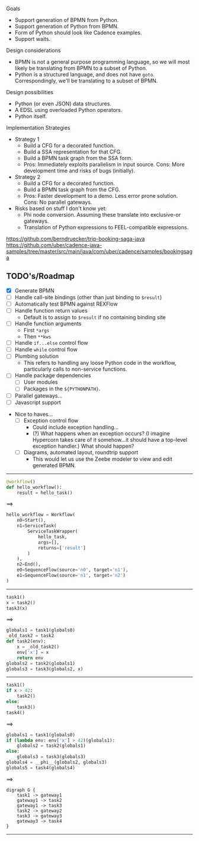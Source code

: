 Goals
- Support generation of BPMN from Python.
- Support generation of Python from BPMN.
- Form of Python should look like Cadence examples.
- Support waits.

Design considerations
- BPMN is not a general purpose programming language, so we will most likely
  be translating from BPMN to a subset of Python.
- Python is a structured language, and does not have `goto`.  Correspondingly,
  we'll be translating to a subset of BPMN.

Design possibilities
- Python (or even JSON) data structures.
- A EDSL using overloaded Python operators.
- Python itself.

Implementation Strategies
- Strategy 1
    - Build a CFG for a decorated function.
    - Build a SSA representation for that CFG.
    - Build a BPMN task graph from the SSA form.
    - Pros: Immediately exploits parallelism in input source.  Cons: More
    development time and risks of bugs (initially).
- Strategy 2
    - Build a CFG for a decorated function.
    - Build a BPMN task graph from the CFG.
    - Pros: Faster development to a demo.  Less error prone solution.  Cons: No
    parallel gateways.
- Risks based on stuff I don't know yet:
    - Phi node conversion.  Assuming these translate into exclusive-or gateways.
    - Translation of Python expressions to FEEL-compatible expressions.

https://github.com/berndruecker/trip-booking-saga-java
https://github.com/uber/cadence-java-samples/tree/master/src/main/java/com/uber/cadence/samples/bookingsaga

## TODO's/Roadmap

- [x] Generate BPMN
- [ ] Handle call-site bindings (other than just binding to `$result`)
- [ ] Automatically test BPMN against REXFlow
- [ ] Handle function return values
    - Default is to assign to `$result` if no containing binding site
- [ ] Handle function arguments
    - First `*args`
    - Then `**kws`
- [ ] Handle `if...else` control flow
- [ ] Handle `while` control flow
- [ ] Plumbing solution
    - This refers to handling any loose Python code in the workflow,
    particularly calls to non-service functions.
- [ ] Handle package dependencies
    - [ ] User modules
    - [ ] Packages in the `${PYTHONPATH}`.
- [ ] Parallel gateways...
- [ ] Javascript support
- Nice to haves...
    - [ ] Exception control flow
        - Could include exception handling...
        - (?) What happens when an exception occurs? (I imagine Hypercorn takes
        care of it somehow...it should have a top-level exception handler.)
        What should happen?
    - [ ] Diagrams, automated layout, roundtrip support
        - This would let us use the Zeebe modeler to view and edit generated
        BPMN.

---
```python
@workflow()
def hello_workflow():
    result = hello_task()
```
==>
```python
hello_workflow = Workflow(
    n0=Start(),
    n1=ServiceTask(
        ServiceTaskWrapper(
            hello_task,
            args=[],
            returns=['result']
        )
    ),
    n2=End(),
    e0=SequenceFlow(source='n0', target='n1'),
    e1=SequenceFlow(source='n1', target='n2')
)
```
---
```python
task1()
x = task2()
task3(x)
```
==>
```python
globals1 = task1(globals0)
_old_task2 = task2
def task2(env):
    x = _old_task2()
    env['x'] = x
    return env
globals2 = task2(globals1)
globals3 = task3(globals2, x)
```
---
```python
task1()
if x > 42:
    task2()
else:
    task3()
task4()
```
==>
```python
globals1 = task1(globals0)
if (lambda env: env['x'] > 42)(globals1):
    globals2 = task2(globals1)
else:
    globals3 = task3(globals3)
globals4 = __phi__(globals2, globals3)
globals5 = task4(globals4)
```
==>
```graphviz
digraph G {
    task1 -> gateway1
    gateway1 -> task2
    gateway1 -> task3
    task2 -> gateway2
    task3 -> gateway3
    gateway3 -> task4
}
```
---
